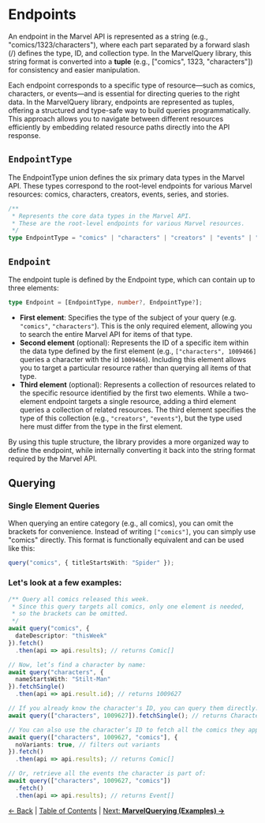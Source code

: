 # Endpoints

An endpoint in the Marvel API is represented as a string (e.g., "comics/1323/characters"), where each part separated by a forward slash (/) defines the type, ID, and collection type. In the MarvelQuery library, this string format is converted into a **tuple** (e.g., ["comics", 1323, "characters"]) for consistency and easier manipulation.

Each endpoint corresponds to a specific type of resource—such as comics, characters, or events—and is essential for directing queries to the right data. In the MarvelQuery library, endpoints are represented as tuples, offering a structured and type-safe way to build queries programmatically. This approach allows you to navigate between different resources efficiently by embedding related resource paths directly into the API response.

## `EndpointType`

The EndpointType union defines the six primary data types in the Marvel API. These types correspond to the root-level endpoints for various Marvel resources: comics, characters, creators, events, series, and stories.

```ts
/**
 * Represents the core data types in the Marvel API.
 * These are the root-level endpoints for various Marvel resources.
 */
type EndpointType = "comics" | "characters" | "creators" | "events" | "series" | "stories";
```

## `Endpoint`

The endpoint tuple is defined by the Endpoint type, which can contain up to three elements:

```ts
type Endpoint = [EndpointType, number?, EndpointType?];
```

- **First element**: Specifies the type of the subject of your query (e.g. `"comics"`, `"characters"`). This is the only required element, allowing you to search the entire Marvel API for items of that type.
- **Second element** (optional): Represents the ID of a specific item within the data type defined by the first element (e.g., `["characters", 1009466]` queries a character with the id `1009466`). Including this element allows you to target a particular resource rather than querying all items of that type.
- **Third element** (optional): Represents a collection of resources related to the specific resource identified by the first two elements. While a two-element endpoint targets a single resource, adding a third element queries a collection of related resources. The third element specifies the type of this collection (e.g., `"creators"`, `"events"`), but the type used here must differ from the type in the first element.

By using this tuple structure, the library provides a more organized way to define the endpoint, while internally converting it back into the string format required by the Marvel API.

## Querying

### Single Element Queries

When querying an entire category (e.g., all comics), you can omit the brackets for convenience. Instead of writing `["comics"]`, you can simply use "comics" directly. This format is functionally equivalent and can be used like this:

```ts
query("comics", { titleStartsWith: "Spider" });
```

### Let's look at a few examples: 

```ts
/** Query all comics released this week.
 * Since this query targets all comics, only one element is needed, 
 * so the brackets can be omitted.
 */
await query("comics", {
  dateDescriptor: "thisWeek"
}).fetch()
  .then(api => api.results); // returns Comic[]

// Now, let’s find a character by name:
await query("characters", {
  nameStartsWith: "Stilt-Man"
}).fetchSingle()
  .then(api => api.result.id); // returns 1009627

// If you already know the character's ID, you can query them directly:
await query(["characters", 1009627]).fetchSingle(); // returns Character;

// You can also use the character’s ID to fetch all the comics they appear in:
await query(["characters", 1009627, "comics"], {
  noVariants: true, // filters out variants
}).fetch()
  .then(api => api.results); // returns Comic[]

// Or, retrieve all the events the character is part of:
await query(["characters", 1009627, "comics"])
  .fetch()
  .then(api => api.results); // returns Event[]
```

[← Back](marvel-query.md) | [Table of Contents](table-of-contents.md) | [Next: **MarvelQuerying (Examples) →**](examples.md)
